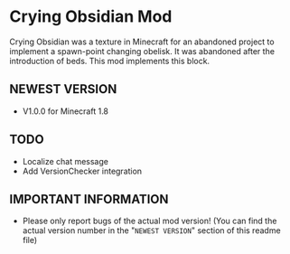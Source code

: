 # Crying Obsidian Mod

Crying Obsidian was a texture in Minecraft for an abandoned project to implement a spawn-point changing obelisk. It was abandoned after the introduction of beds. This mod implements this block.

## NEWEST VERSION
* V1.0.0 for Minecraft 1.8

## TODO
* Localize chat message
* Add VersionChecker integration

## IMPORTANT INFORMATION

* Please only report bugs of the actual mod version! (You can find the actual version number in the "<code>NEWEST VERSION</code>" section of this readme file)